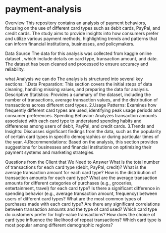 # payment-analysis
Overview
This repository contains an analysis of payment behaviors, focusing on the use of different card types such as debit cards, PayPal, and credit cards. The study aims to provide insights into how consumers prefer and utilize various payment methods, highlighting trends and patterns that can inform financial institutions, businesses, and policymakers.

Data Source
The data for this analysis was collected from kaggle online dataset , which include details on card type, transaction amount, and date. The dataset has been cleaned and processed to ensure accuracy and reliability.

what Analysis we can do 
The analysis is structured into several key sections:
1.Data Preparation: This section covers the initial steps of data cleaning, handling missing values, and preparing the data for analysis.
Descriptive Statistics: Provides a summary of the dataset, including the number of transactions, average transaction values, and the distribution of transactions across different card types.
2.Usage Patterns: Examines how frequently different card types are used, identifying peak usage periods and consumer preferences.
Spending Behavior: Analyzes transaction amounts associated with each card type to understand spending habits and differences among users of debit, PayPal, and credit cards.
3.Trends and Insights: Discusses significant findings from the data, such as the popularity of certain card types in specific demographics or during particular times of the year.
4.Recommendations: Based on the analysis, this section provides suggestions for businesses and financial institutions on optimizing their payment systems and marketing strategies.


Questions from the Client that We Need to Answer
What is the total number of transactions for each card type (debit, PayPal, credit)?
What is the average transaction amount for each card type?
How is the distribution of transaction amounts for each card type?
What are the average transaction amounts for different categories of purchases (e.g., groceries, entertainment, travel) for each card type?
Is there a significant difference in spending behavior (e.g., average transaction amount, frequency) between users of different card types?
What are the most common types of purchases made with each card type?
Are there any significant correlations between transaction amounts and the type of card used?
Which card type do customers prefer for high-value transactions?
How does the choice of card type influence the likelihood of repeat transactions?
Which card type is most popular among different demographic regions?






